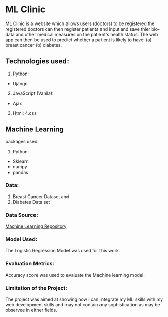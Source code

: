 # ML Clinic
ML Clinic is a website which allows users (doctors) to be registered
the registered doctors can then register patients and input and save thier bio-data and other medical
measures on the patient's health status. The web app can then be used to predict whether a patient is 
likely to have: (a) breast cancer (b) diabetes. 
 
## Technologies used:
1. Python:
 - Django
2. JavaScript (Vanila):
 - Ajax 
3. Html:
4.css

## Machine Learning 
packages used:
1. Python:
 - Sklearn
 - numpy
 - pandas

### Data:
1. Breast Cancer Dataset and 
2. Diabetes Data set 

### Data Source:
[Machine Learning Repository]()

### Model Used:
The Logistic Regression Model was used for this work.

### Evaluation Metrics:
Accuracy score was used to evaluate the Machine learning model.

### Limitation of the Project:
The project was aimed at showing how I can integrate my ML skills with my web development skills and may not contain any sophistication as may be observee in either fields. 








